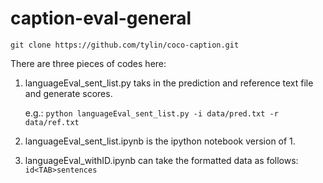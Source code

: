 # caption-eval-general

`git clone https://github.com/tylin/coco-caption.git`

There are three pieces of codes here:

1. languageEval_sent_list.py taks in the prediction and reference text file and
   generate scores.

   e.g.: `python languageEval_sent_list.py -i data/pred.txt -r data/ref.txt`
 
2. languageEval_sent_list.ipynb is the ipython notebook version of 1.

3. languageEval_withID.ipynb can take the formatted data as follows:
   `id<TAB>sentences`
